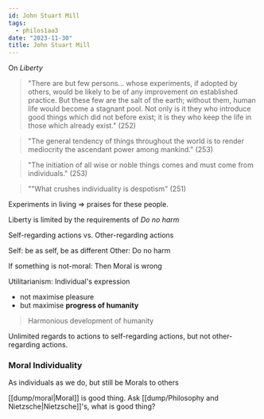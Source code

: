 ```yaml
---
id: John Stuart Mill
tags:
  - philos1aa3
date: "2023-11-30"
title: John Stuart Mill
---
```


On _Liberty_

> "There are but few persons... whose experiments, if adopted by others, would be likely to be of any improvement on established practice. But these few are the salt of the earth; without them, human life would become a stagnant pool. Not only is it they who introduce good things which did not before exist; it is they who keep the life in those which already exist." (252)

> "The general tendency of things throughout the world is to render mediocrity the ascendant power among mankind." (253)

> "The initiation of all wise or noble things comes and must come from individuals." (253)

> ""What crushes individuality is despotism" (251)

Experiments in living => praises for these people.

Liberty is limited by the requirements of _Do no harm_

Self-regarding actions vs. Other-regarding actions

Self: be as self, be as different
Other: Do no harm

If something is not-moral: Then Moral is wrong

Utilitarianism: Individual's expression

- not maximise pleasure
- but maximise **progress of humanity**

> Harmonious development of humanity

Unlimited regards to actions to self-regarding actions, but not other-regarding actions.

### Moral Individuality

As individuals as we do, but still be Morals to others

[[dump/moral|Moral]] is good thing. Ask [[dump/Philosophy and Nietzsche|Nietzsche]]'s, what is good thing?
